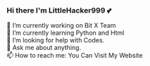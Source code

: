 ### Hi there I'm LittleHacker999 💕

 🔭 I’m currently working on Bit X Team<br>
 🌱 I’m currently learning Python and Html<br>
 🤔 I’m looking for help with Codes.<br>
 💬 Ask me about anything.<br>
 📫 How to reach me: You Can Visit My Website<br>

